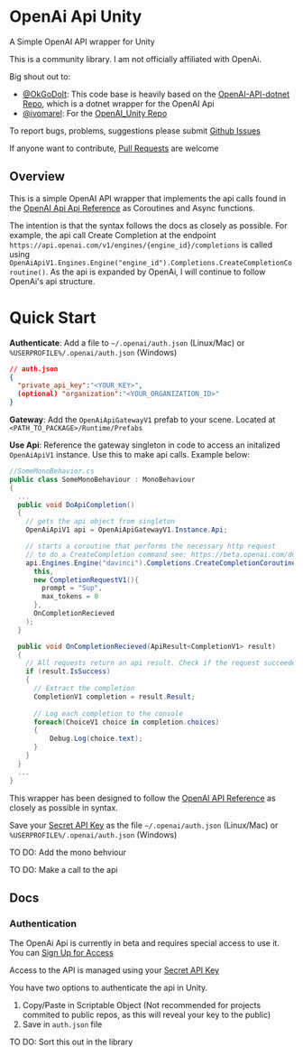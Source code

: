# OpenAi Api Unity
A Simple OpenAI API wrapper for Unity 

This is a community library. I am not officially affiliated with OpenAi.

Big shout out to:
* [@OkGoDoIt](https://github.com/OkGoDoIt): This code base is heavily based on the [OpenAI-API-dotnet Repo](https://github.com/OkGoDoIt/OpenAI-API-dotnet), which is a dotnet wrapper for the OpenAI Api
* [@ivomarel](https://github.com/ivomarel): For the [OpenAI_Unity Repo](https://github.com/ivomarel/OpenAI_Unity)

To report bugs, problems, suggestions please submit [Github Issues](https://github.com/ivomarel/OpenAI_Unity/issues)

If anyone want to contribute, [Pull Requests](https://github.com/ivomarel/OpenAI_Unity/pulls) are welcome

## Overview
This is a simple OpenAI API wrapper that implements the api calls found in the [OpenAI Api Api Reference](https://beta.openai.com/docs/api-reference) as Coroutines and Async functions. 

The intention is that the syntax follows the docs as closely as possible. For example, the api call Create Completion at the endpoint `https://api.openai.com/v1/engines/{engine_id}/completions` is called using `OpenAiApiV1.Engines.Engine("engine_id").Completions.CreateCompletionCoroutine()`. As the api is expanded by OpenAi, I will continue to follow OpenAi's api structure.




# Quick Start

**Authenticate**:
Add a file to `~/.openai/auth.json` (Linux/Mac) or `%USERPROFILE%/.openai/auth.json` (Windows)

```json
// auth.json
{
  "private_api_key":"<YOUR_KEY>",
  (optional) "organization":"<YOUR_ORGANIZATION_ID>"
}
```

**Gateway**:
Add the `OpenAiApiGatewayV1` prefab to your scene. Located at `<PATH_TO_PACKAGE>/Runtime/Prefabs`

**Use Api**:
Reference the gateway singleton in code to access an initalized `OpenAiApiV1` instance. Use this to make api calls. Example below:

```csharp
//SomeMonoBehavior.cs
public class SomeMonoBehaviour : MonoBehaviour
{
  ...
  public void DoApiCompletion()
  {
    // gets the api object from singleton
    OpenAiApiV1 api = OpenAiApiGatewayV1.Instance.Api;

    // starts a coroutine that performs the necessary http request
    // to do a CreateCompletion command see: https://beta.openai.com/docs/api-reference/create-completion
    api.Engines.Engine("davinci").Completions.CreateCompletionCoroutine(
      this,
      new CompletionRequestV1(){
        prompt = "Sup", 
        max_tokens = 8
      },
      OnCompletionRecieved
    );
  }

  public void OnCompletionRecieved(ApiResult<CompletionV1> result)
  {
    // All requests return an api result. Check if the request succeeded
    if (result.IsSuccess)
    {
      // Extract the completion
      CompletionV1 completion = result.Result;
      
      // Log each completion to the console
      foreach(ChoiceV1 choice in completion.choices)
      {
          Debug.Log(choice.text);
      }
    }
  }
  ...
}
```




This wrapper has been designed to follow the [OpenAI API Reference](https://beta.openai.com/docs/api-reference) as closely as possible in syntax. 

Save your [Secret API Key](https://beta.openai.com/docs/developer-quickstart) as the file `~/.openai/auth.json` (Linux/Mac) or `%USERPROFILE%/.openai/auth.json` (Windows)

TO DO: Add the mono behviour

TO DO: Make a call to the api


## Docs

### Authentication
The OpenAi Api is currently in beta and requires special access to use it. You can [Sign Up for Access](https://openai.com/)

Access to the API is managed using your [Secret API Key](https://beta.openai.com/docs/developer-quickstart)

You have two options to authenticate the api in Unity. 
  1. Copy/Paste in Scriptable Object (Not recommended for projects commited to public repos, as this will reveal your key to the public)
  2. Save in `auth.json` file

TO DO: Sort this out in the library

